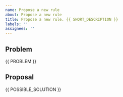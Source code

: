 ```yaml
---
name: Propose a new rule
about: Propose a new rule
title: Propose a new rule. {{ SHORT_DESCRIPTION }}
labels: ''
assignees: ''
---
```


## Problem

{{ PROBLEM }}

## Proposal

{{ POSSIBLE_SOLUTION }}
